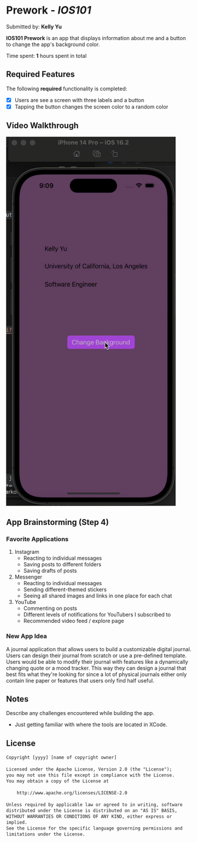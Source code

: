 # Prework - *IOS101*

Submitted by: **Kelly Yu**

**IOS101 Prework** is an app that displays information about me and a button to change the app's background color. 

Time spent: **1** hours spent in total

## Required Features

The following **required** functionality is completed:

- [X] Users are see a screen with three labels and a button
- [X] Tapping the button changes the screen color to a random color
 
## Video Walkthrough

<img src="https://github.com/kellyy8/ios101_prework/blob/main/prework.gif" alt="Video Walkthrough of IOS101 Prework" height=1000px>

## App Brainstorming (Step 4)
### Favorite Applications
1. Instagram
    - Reacting to individual messages
    - Saving posts to different folders
    - Saving drafts of posts 
2. Messenger
    - Reacting to individual messages
    - Sending different-themed stickers
    - Seeing all shared images and links in one place for each chat
3. YouTube
    - Commenting on posts
    - Different levels of notifications for YouTubers I subscribed to
    - Recommended video feed / explore page
### New App Idea
A journal application that allows users to build a customizable digital journal. Users can design their journal from scratch or use a pre-defined template. Users would be able to modify their journal with features like a dynamically changing quote or a mood tracker. This way they can design a journal that best fits what they're looking for since a lot of physical journals either only contain line paper or features that users only find half useful.

## Notes

Describe any challenges encountered while building the app.
- Just getting familiar with where the tools are located in XCode.

## License

    Copyright [yyyy] [name of copyright owner]

    Licensed under the Apache License, Version 2.0 (the "License");
    you may not use this file except in compliance with the License.
    You may obtain a copy of the License at

        http://www.apache.org/licenses/LICENSE-2.0

    Unless required by applicable law or agreed to in writing, software
    distributed under the License is distributed on an "AS IS" BASIS,
    WITHOUT WARRANTIES OR CONDITIONS OF ANY KIND, either express or implied.
    See the License for the specific language governing permissions and
    limitations under the License.
